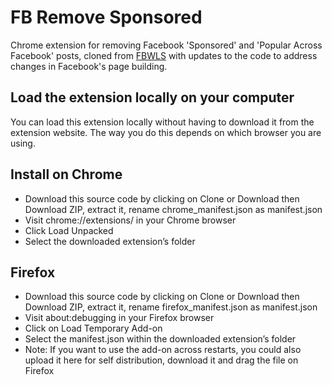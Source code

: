# FB Remove Sponsored

Chrome extension for removing Facebook 'Sponsored' and 'Popular Across Facebook' posts, cloned from [FBWLS](https://github.com/pyaf/FBWLS) with updates to the code to address changes in Facebook's page building.

## Load the extension locally on your computer

You can load this extension locally without having to download it from the extension website. The way you do this depends on which browser you are using.

## Install on Chrome
- Download this source code by clicking on Clone or Download then Download ZIP, extract it, rename chrome_manifest.json as manifest.json
- Visit chrome://extensions/ in your Chrome browser
- Click Load Unpacked
- Select the downloaded extension’s folder

## Firefox
- Download this source code by clicking on Clone or Download then Download ZIP, extract it, rename firefox_manifest.json as manifest.json
- Visit about:debugging in your Firefox browser
- Click on Load Temporary Add-on
- Select the manifest.json within the downloaded extension’s folder
- Note: If you want to use the add-on across restarts, you could also upload it here for self distribution, download it and drag the file on Firefox
